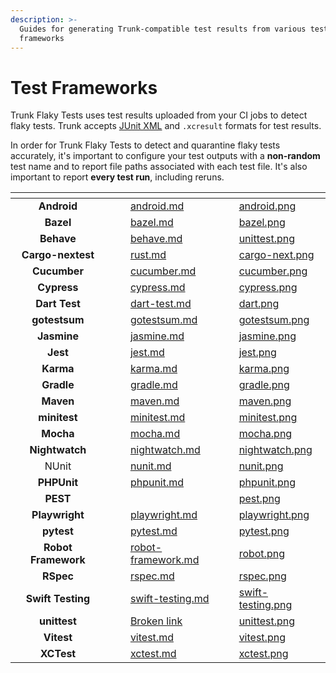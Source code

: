 ```yaml
---
description: >-
  Guides for generating Trunk-compatible test results from various test
  frameworks
---
```


# Test Frameworks

Trunk Flaky Tests uses test results uploaded from your CI jobs to detect flaky tests. Trunk accepts  [JUnit XML](https://github.com/testmoapp/junitxml) and `.xcresult` formats for test results.

In order for Trunk Flaky Tests to detect and quarantine flaky tests accurately, it's important to configure your test outputs with a **non-random** test name and to report file paths associated with each test file. It's also important to report **every test run**, including reruns.

<table data-view="cards"><thead><tr><th align="center"></th><th data-hidden></th><th data-hidden></th><th data-hidden data-card-target data-type="content-ref"></th><th data-hidden data-card-cover data-type="files"></th></tr></thead><tbody><tr><td align="center"><strong>Android</strong></td><td></td><td></td><td><a href="android.md">android.md</a></td><td><a href="../../../.gitbook/assets/android.png">android.png</a></td></tr><tr><td align="center"><strong>Bazel</strong></td><td></td><td></td><td><a href="bazel.md">bazel.md</a></td><td><a href="../../../.gitbook/assets/bazel.png">bazel.png</a></td></tr><tr><td align="center"><strong>Behave</strong></td><td></td><td></td><td><a href="behave.md">behave.md</a></td><td><a href="../../../.gitbook/assets/unittest.png">unittest.png</a></td></tr><tr><td align="center"><strong>Cargo-nextest</strong></td><td></td><td></td><td><a href="rust.md">rust.md</a></td><td><a href="../../../.gitbook/assets/cargo-next.png">cargo-next.png</a></td></tr><tr><td align="center"><strong>Cucumber</strong></td><td></td><td></td><td><a href="cucumber.md">cucumber.md</a></td><td><a href="../../../.gitbook/assets/cucumber.png">cucumber.png</a></td></tr><tr><td align="center"><strong>Cypress</strong></td><td></td><td></td><td><a href="cypress.md">cypress.md</a></td><td><a href="../../../.gitbook/assets/cypress.png">cypress.png</a></td></tr><tr><td align="center"><strong>Dart Test</strong></td><td></td><td></td><td><a href="dart-test.md">dart-test.md</a></td><td><a href="../../../.gitbook/assets/dart.png">dart.png</a></td></tr><tr><td align="center"><strong>gotestsum</strong></td><td></td><td></td><td><a href="gotestsum.md">gotestsum.md</a></td><td><a href="../../../.gitbook/assets/gotestsum.png">gotestsum.png</a></td></tr><tr><td align="center"><strong>Jasmine</strong></td><td></td><td></td><td><a href="jasmine.md">jasmine.md</a></td><td><a href="../../../.gitbook/assets/jasmine.png">jasmine.png</a></td></tr><tr><td align="center"><strong>Jest</strong></td><td></td><td></td><td><a href="jest.md">jest.md</a></td><td><a href="../../../.gitbook/assets/jest.png">jest.png</a></td></tr><tr><td align="center"><strong>Karma</strong></td><td></td><td></td><td><a href="karma.md">karma.md</a></td><td><a href="../../../.gitbook/assets/karma.png">karma.png</a></td></tr><tr><td align="center"><strong>Gradle</strong></td><td></td><td></td><td><a href="gradle.md">gradle.md</a></td><td><a href="../../../.gitbook/assets/gradle.png">gradle.png</a></td></tr><tr><td align="center"><strong>Maven</strong></td><td></td><td></td><td><a href="maven.md">maven.md</a></td><td><a href="../../../.gitbook/assets/maven.png">maven.png</a></td></tr><tr><td align="center"><strong>minitest</strong></td><td></td><td></td><td><a href="minitest.md">minitest.md</a></td><td><a href="../../../.gitbook/assets/minitest.png">minitest.png</a></td></tr><tr><td align="center"><strong>Mocha</strong></td><td></td><td></td><td><a href="mocha.md">mocha.md</a></td><td><a href="../../../.gitbook/assets/mocha.png">mocha.png</a></td></tr><tr><td align="center"><strong>Nightwatch</strong></td><td></td><td></td><td><a href="nightwatch.md">nightwatch.md</a></td><td><a href="../../../.gitbook/assets/nightwatch.png">nightwatch.png</a></td></tr><tr><td align="center">NUnit</td><td></td><td></td><td><a href="nunit.md">nunit.md</a></td><td><a href="../../../.gitbook/assets/nunit.png">nunit.png</a></td></tr><tr><td align="center"><strong>PHPUnit</strong></td><td></td><td></td><td><a href="phpunit.md">phpunit.md</a></td><td><a href="../../../.gitbook/assets/phpunit.png">phpunit.png</a></td></tr><tr><td align="center"><strong>PEST</strong></td><td></td><td></td><td></td><td><a href="../../../.gitbook/assets/pest.png">pest.png</a></td></tr><tr><td align="center"><strong>Playwright</strong></td><td></td><td></td><td><a href="playwright.md">playwright.md</a></td><td><a href="../../../.gitbook/assets/playwright.png">playwright.png</a></td></tr><tr><td align="center"><strong>pytest</strong></td><td></td><td></td><td><a href="pytest.md">pytest.md</a></td><td><a href="../../../.gitbook/assets/pytest.png">pytest.png</a></td></tr><tr><td align="center"><strong>Robot Framework</strong></td><td></td><td></td><td><a href="robot-framework.md">robot-framework.md</a></td><td><a href="../../../.gitbook/assets/robot.png">robot.png</a></td></tr><tr><td align="center"><strong>RSpec</strong></td><td></td><td></td><td><a href="rspec.md">rspec.md</a></td><td><a href="../../../.gitbook/assets/rspec.png">rspec.png</a></td></tr><tr><td align="center"><strong>Swift Testing</strong></td><td></td><td></td><td><a href="swift-testing.md">swift-testing.md</a></td><td><a href="../../../.gitbook/assets/swift-testing.png">swift-testing.png</a></td></tr><tr><td align="center"><strong>unittest</strong></td><td></td><td></td><td><a href="broken-reference">Broken link</a></td><td><a href="../../../.gitbook/assets/unittest.png">unittest.png</a></td></tr><tr><td align="center"><strong>Vitest</strong></td><td></td><td></td><td><a href="vitest.md">vitest.md</a></td><td><a href="../../../.gitbook/assets/vitest.png">vitest.png</a></td></tr><tr><td align="center"><strong>XCTest</strong></td><td></td><td></td><td><a href="xctest.md">xctest.md</a></td><td><a href="../../../.gitbook/assets/xctest.png">xctest.png</a></td></tr></tbody></table>
